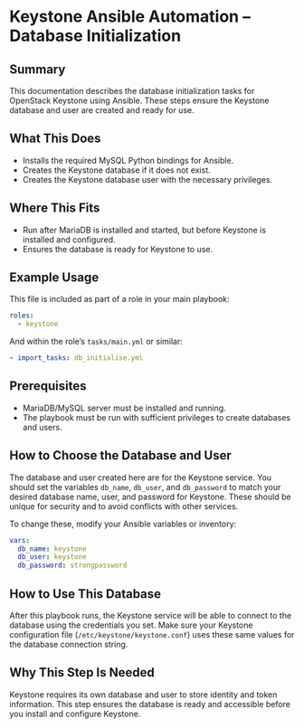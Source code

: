 # Keystone Ansible Automation – Database Initialization

## Summary

This documentation describes the database initialization tasks for OpenStack Keystone using Ansible. These steps ensure the Keystone database and user are created and ready for use.

## What This Does

- Installs the required MySQL Python bindings for Ansible.
- Creates the Keystone database if it does not exist.
- Creates the Keystone database user with the necessary privileges.

## Where This Fits

- Run after MariaDB is installed and started, but before Keystone is installed and configured.
- Ensures the database is ready for Keystone to use.

## Example Usage

This file is included as part of a role in your main playbook:

```yaml
roles:
  - keystone
```

And within the role’s `tasks/main.yml` or similar:

```yaml
- import_tasks: db_initialise.yml
```

## Prerequisites

- MariaDB/MySQL server must be installed and running.
- The playbook must be run with sufficient privileges to create databases and users.

## How to Choose the Database and User

The database and user created here are for the Keystone service. You should set the variables `db_name`, `db_user`, and `db_password` to match your desired database name, user, and password for Keystone. These should be unique for security and to avoid conflicts with other services.

To change these, modify your Ansible variables or inventory:

```yaml
vars:
  db_name: keystone
  db_user: keystone
  db_password: strongpassword
```

## How to Use This Database

After this playbook runs, the Keystone service will be able to connect to the database using the credentials you set. Make sure your Keystone configuration file (`/etc/keystone/keystone.conf`) uses these same values for the database connection string.

## Why This Step Is Needed

Keystone requires its own database and user to store identity and token information. This step ensures the database is ready and accessible before you install and configure Keystone.
